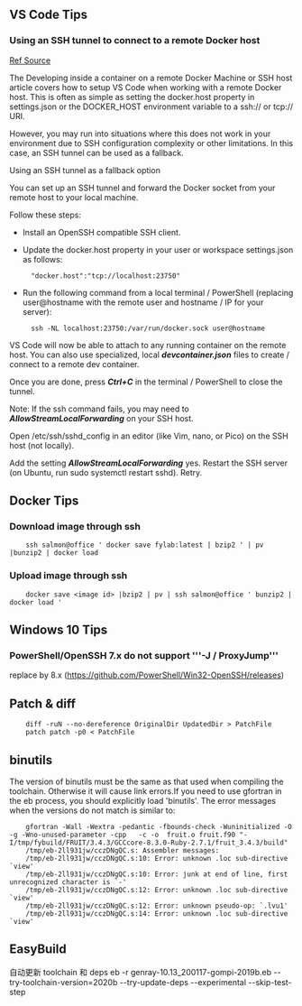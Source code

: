## VS Code Tips

### Using an SSH tunnel to connect to a remote Docker host

[Ref Source](https://code.visualstudio.com/docs/remote/troubleshooting#_container-tips "container tips")

The Developing inside a container on a remote Docker Machine or SSH host article covers how to setup VS Code when working with a remote Docker host. This is often as simple as setting the docker.host property in settings.json or the DOCKER_HOST environment variable to a ssh:// or tcp:// URI.

However, you may run into situations where this does not work in your environment due to SSH configuration complexity or other limitations. In this case, an SSH tunnel can be used as a fallback.

Using an SSH tunnel as a fallback option

You can set up an SSH tunnel and forward the Docker socket from your remote host to your local machine.

Follow these steps:

- Install an OpenSSH compatible SSH client.
- Update the docker.host property in your user or workspace settings.json as follows:

        "docker.host":"tcp://localhost:23750"

- Run the following command from a local terminal / PowerShell (replacing user@hostname with the remote user and hostname / IP for your server):

        ssh -NL localhost:23750:/var/run/docker.sock user@hostname

VS Code will now be able to attach to any running container on the remote host. You can also use specialized, local **_devcontainer.json_** files to create / connect to a remote dev container.

Once you are done, press **_Ctrl+C_** in the terminal / PowerShell to close the tunnel.

Note: If the ssh command fails, you may need to **_AllowStreamLocalForwarding_** on your SSH host.

Open /etc/ssh/sshd_config in an editor (like Vim, nano, or Pico) on the SSH host (not locally).

Add the setting **_AllowStreamLocalForwarding_** yes.
Restart the SSH server (on Ubuntu, run sudo systemctl restart sshd).
Retry.

## Docker Tips

### Download image through ssh

        ssh salmon@office ' docker save fylab:latest | bzip2 ' | pv  |bunzip2 | docker load

### Upload image through ssh

        docker save <image id> |bzip2 | pv | ssh salmon@office ' bunzip2 | docker load '

## Windows 10 Tips

### PowerShell/OpenSSH 7.x do not support '''-J / ProxyJump'''

replace by 8.x (https://github.com/PowerShell/Win32-OpenSSH/releases)

## Patch & diff

        diff -ruN --no-dereference OriginalDir UpdatedDir > PatchFile
        patch patch -p0 < PatchFile

## binutils

The version of binutils must be the same as that used when compiling the toolchain. Otherwise it will cause link errors.If you need to use gfortran in the eb process, you should explicitly load 'binutils'. The error messages when the versions do not match is similar to:

        gfortran -Wall -Wextra -pedantic -fbounds-check -Wuninitialized -O -g -Wno-unused-parameter -cpp   -c -o  fruit.o fruit.f90 "-I/tmp/fybuild/FRUIT/3.4.3/GCCcore-8.3.0-Ruby-2.7.1/fruit_3.4.3/build"
        /tmp/eb-2ll931jw/cczDNgQC.s: Assembler messages:
        /tmp/eb-2ll931jw/cczDNgQC.s:10: Error: unknown .loc sub-directive `view'
        /tmp/eb-2ll931jw/cczDNgQC.s:10: Error: junk at end of line, first unrecognized character is `-'
        /tmp/eb-2ll931jw/cczDNgQC.s:12: Error: unknown .loc sub-directive `view'
        /tmp/eb-2ll931jw/cczDNgQC.s:12: Error: unknown pseudo-op: `.lvu1'
        /tmp/eb-2ll931jw/cczDNgQC.s:14: Error: unknown .loc sub-directive `view'

## EasyBuild

自动更新 toolchain 和 deps
eb -r genray-10.13_200117-gompi-2019b.eb --try-toolchain-version=2020b --try-update-deps --experimental --skip-test-step
